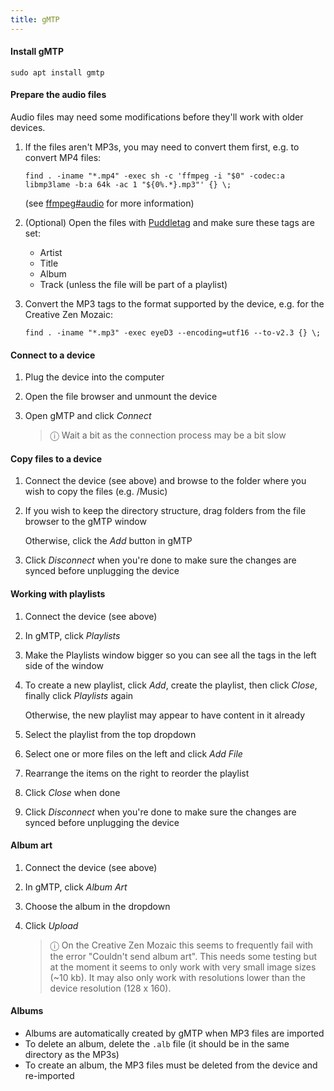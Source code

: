 ```yaml
---
title: gMTP
---
```


#### Install gMTP

```
sudo apt install gmtp
```

#### Prepare the audio files

Audio files may need some modifications before they'll work with older devices.

1. If the files aren't MP3s, you may need to convert them first, e.g. to convert MP4 files:

   ```
   find . -iname "*.mp4" -exec sh -c 'ffmpeg -i "$0" -codec:a libmp3lame -b:a 64k -ac 1 "${0%.*}.mp3"' {} \;
   ```

   (see [ffmpeg#audio](ffmpeg#audio) for more information)

1. (Optional) Open the files with [Puddletag](puddletag) and make sure these tags are set:

   - Artist
   - Title
   - Album
   - Track (unless the file will be part of a playlist)

1. Convert the MP3 tags to the format supported by the device, e.g. for the Creative Zen Mozaic:

   ```
   find . -iname "*.mp3" -exec eyeD3 --encoding=utf16 --to-v2.3 {} \;
   ```

#### Connect to a device

1. Plug the device into the computer

1. Open the file browser and unmount the device

1. Open gMTP and click _Connect_

   > ⓘ Wait a bit as the connection process may be a bit slow

#### Copy files to a device

1. Connect the device (see above) and browse to the folder where you wish to copy the files (e.g. /Music)

1. If you wish to keep the directory structure, drag folders from the file browser to the gMTP window

   Otherwise, click the _Add_ button in gMTP

1. Click _Disconnect_ when you're done to make sure the changes are synced before unplugging the device

#### Working with playlists

1. Connect the device (see above)

1. In gMTP, click _Playlists_

1. Make the Playlists window bigger so you can see all the tags in the left side of the window

1. To create a new playlist, click _Add_, create the playlist, then click _Close_, finally click _Playlists_ again

   Otherwise, the new playlist may appear to have content in it already

1. Select the playlist from the top dropdown

1. Select one or more files on the left and click _Add File_

1. Rearrange the items on the right to reorder the playlist

1. Click _Close_ when done

1. Click _Disconnect_ when you're done to make sure the changes are synced before unplugging the device

#### Album art

1. Connect the device (see above)

1. In gMTP, click _Album Art_

1. Choose the album in the dropdown

1. Click _Upload_

   > ⓘ On the Creative Zen Mozaic this seems to frequently fail with the error "Couldn't send album art". This needs some testing but at the moment it seems to only work with very small image sizes (~10 kb). It may also only work with resolutions lower than the device resolution (128 x 160).

#### Albums

- Albums are automatically created by gMTP when MP3 files are imported
- To delete an album, delete the `.alb` file (it should be in the same directory as the MP3s)
- To create an album, the MP3 files must be deleted from the device and re-imported
